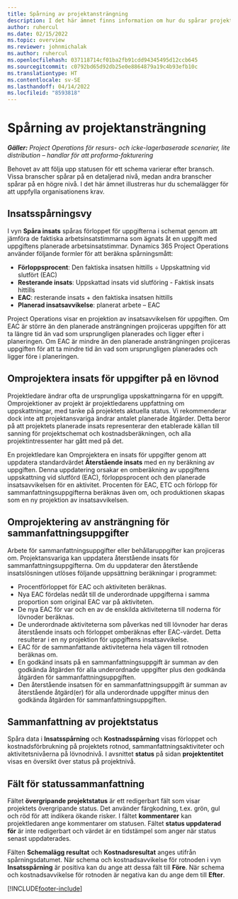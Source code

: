 ```yaml
---
title: Spårning av projektansträngning
description: I det här ämnet finns information om hur du spårar projektarbete och framsteg i arbetet.
author: ruhercul
ms.date: 02/15/2022
ms.topic: overview
ms.reviewer: johnmichalak
ms.author: ruhercul
ms.openlocfilehash: 037118714cf01ba2fb91cdd94345495d12ccb645
ms.sourcegitcommit: c0792bd65d92db25e0e8864879a19c4b93efb10c
ms.translationtype: HT
ms.contentlocale: sv-SE
ms.lasthandoff: 04/14/2022
ms.locfileid: "8593818"
---
```

# <a name="project-effort-tracking"></a>Spårning av projektansträngning

_**Gäller:** Project Operations för resurs- och icke-lagerbaserade scenarier, lite distribution – handlar för att proforma-fakturering_

Behovet av att följa upp statusen för ett schema varierar efter bransch. Vissa branscher spårar på en detaljerad nivå, medan andra branscher spårar på en högre nivå. I det här ämnet illustreras hur du schemalägger för att uppfylla organisationens krav.

## <a name="effort-tracking-view"></a>Insatsspårningsvy

I vyn **Spåra insats** spåras förloppet för uppgifterna i schemat genom att jämföra de faktiska arbetsinsatstimmarna som ägnats åt en uppgift med uppgiftens planerade arbetsinsatstimmar. Dynamics 365 Project Operations använder följande formler för att beräkna spårningsmått:

- **Förloppsprocent**: Den faktiska insatsen hittills ÷ Uppskattning vid slutfört (EAC) 
- **Resterande insats**: Uppskattad insats vid slutföring - Faktisk insats hittills 
- **EAC**: resterande insats + den faktiska insatsen hittills 
- **Planerad insatsavvikelse**: planerat arbete – EAC

Project Operations visar en projektion av insatsavvikelsen för uppgiften. Om EAC är större än den planerade ansträngningen projiceras uppgiften för att ta längre tid än vad som ursprungligen planerades och ligger efter i planeringen. Om EAC är mindre än den planerade ansträngningen projiceras uppgiften för att ta mindre tid än vad som ursprungligen planerades och ligger före i planeringen.

## <a name="reprojecting-effort-on-leaf-node-tasks"></a>Omprojektera insats för uppgifter på en lövnod

Projektledare ändrar ofta de ursprungliga uppskattningarna för en uppgift. Omprojektioner av projekt är projektledarens uppfattning om uppskattningar, med tanke på projektets aktuella status. Vi rekommenderar dock inte att projektansvariga ändrar antalet planerade åtgärder. Detta beror på att projektets planerade insats representerar den etablerade källan till sanning för projektschemat och kostnadsberäkningen, och alla projektintressenter har gått med på det.

En projektledare kan Omprojektera en insats för uppgifter genom att uppdatera standardvärdet **Återstående insats** med en ny beräkning av uppgiften. Denna uppdatering orsakar en omberäkning av uppgiftens uppskattning vid slutförd (EAC), förloppsprocent och den planerade insatsavvikelsen för en aktivitet. Procenten för EAC, ETC och förlopp för sammanfattningsuppgifterna beräknas även om, och produktionen skapas som en ny projektion av insatsavvikelsen.

## <a name="reprojection-of-effort-on-summary-tasks"></a>Omprojektering av ansträngning för sammanfattningsuppgifter

Arbete för sammanfattningsuppgifter eller behållaruppgifter kan projiceras om. Projektansvariga kan uppdatera återstående insats för sammanfattningsuppgifterna. Om du uppdaterar den återstående insatslösningen utlöses följande uppsättning beräkningar i programmet:

- Procentförloppet för EAC och aktiviteten beräknas.
- Nya EAC fördelas nedåt till de underordnade uppgifterna i samma proportion som original EAC var på aktiviteten.
- De nya EAC för var och en av de enskilda aktiviteterna till noderna för lövnoder beräknas. 
- De underordnade aktiviteterna som påverkas ned till lövnoder har deras återstående insats och förloppet omberäknas efter EAC-värdet. Detta resulterar i en ny projektion för uppgiftens insatsavvikelse. 
- EAC för de sammanfattande aktiviteterna hela vägen till rotnoden beräknas om.
- En godkänd insats på en sammanfattningsuppgift är summan av den godkända åtgärden för alla underordnade uppgifter plus den godkända åtgärden för sammanfattningsuppgiften.
- Den återstående insatsen för en sammanfattningsuppgift är summan av återstående åtgärd(er) för alla underordnade uppgifter minus den godkända åtgärden för sammanfattningsuppgiften.

## <a name="project-status-summary"></a>Sammanfattning av projektstatus

Spåra data i **Insatsspårning** och **Kostnadsspårning** visas förloppet och kostnadsförbrukning på projektets rotnod, sammanfattningsaktiviteter och aktivitetsnivåerna på lövnodnivå. I avsnittet **status** på sidan **projektentitet** visas en översikt över status på projektnivå.

## <a name="status-summary-fields"></a>Fält för statussammanfattning

Fältet **övergripande projektstatus** är ett redigerbart fält som visar projektets övergripande status. Det använder färgkodning, t.ex. grön, gul och röd för att indikera ökande risker. I fältet **kommentarer** kan projektledaren ange kommentarer om statusen. Fältet **status uppdaterad för** är inte redigerbart och värdet är en tidstämpel som anger när status senast uppdaterades.

Fälten **Schemalägg resultat** och **Kostnadsresultat** anges utifrån spårningsdatumet. När schema och kostnadsavvikelse för rotnoden i vyn **Insatsspårning** är positiva kan du ange att dessa fält till **Före**. När schema och kostnadsavvikelse för rotnoden är negativa kan du ange dem till **Efter**.


[!INCLUDE[footer-include](../includes/footer-banner.md)]
